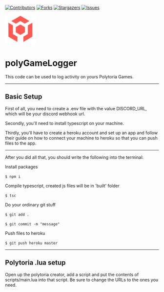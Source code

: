 [![Contributors][contributors-shield]](contributors-url)
[![Forks][forks-shield]][forks-url]
[![Stargazers][stars-shield]][stars-url]
[![Issues][issues-shield]][issues-url]


<img src="images/polytoria.png" width="100">
<h1>polyGameLogger</h1>
This code can be used to log activity on yours Polytoria Games.

---

## Basic Setup

First of all, you need to create a .env file with the value DISCORD_URL, which will be your discord webhook url.

Secondly, you'll need to install typescript on your machine.

Thirdly, you'll have to create a heroku account and set up an app and follow their guide on how to connect your machine to heroku so that you can push files to the app.

---

After you did all that, you should write the following into the terminal:

Install packages

`$ npm i`

Compile typescript, created js files will be in 'built' folder

`$ tsc`

Do your ordinary git stuff

`$ git add .`

`$ git commit -m "message"`

Push files to heroku

`$ git push heroku master`

---

## Polytoria .lua setup
Open up the polytoria creator, add a script and put the contents of scripts/main.lua into that script.
Be sure to change the URLs to the ones you need.













[contributors-shield]: https://img.shields.io/github/contributors/DamirAlkhaov/polyGameLogger.svg?style=for-the-badge
[contributors-url]: https://github.com/DamirAlkhaov/polyGameLogger/graphs/contributors
[forks-shield]: https://img.shields.io/github/forks/DamirAlkhaov/polyGameLogger.svg?style=for-the-badge
[forks-url]: https://github.com/DamirAlkhaov/polyGameLogger/network/members
[stars-shield]: https://img.shields.io/github/stars/DamirAlkhaov/polyGameLogger.svg?style=for-the-badge
[stars-url]: https://github.com/DamirAlkhaov/polyGameLogger/stargazers
[issues-shield]: https://img.shields.io/github/issues/DamirAlkhaov/polyGameLogger.svg?style=for-the-badge
[issues-url]: https://github.com/DamirAlkhaov/polyGameLogger/issues 
